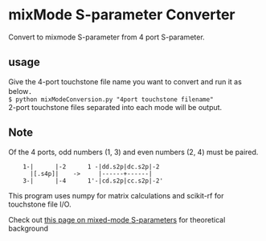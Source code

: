 # mixMode S-parameter Converter
Convert to mixmode S-parameter from 4 port S-parameter.

## usage
Give the 4-port touchstone file name you want to convert and run it as below．  
`$ python mixModeConversion.py "4port touchstone filename"`  
2-port touchstone files separated into each mode will be output.
## Note
Of the 4 ports, odd numbers (1, 3) and even numbers (2, 4) must be paired.  
```
    1-|      |-2      1 -|dd.s2p|dc.s2p|-2
      |[.s4p]|    ->     |------+------|
    3-|      |-4      1'-|cd.s2p|cc.s2p|-2'
```

This program uses numpy for matrix calculations and scikit-rf for touchstone file I/O.

Check out [this page on mixed-mode S-parameters](http://ushi.ml/tools/mix.html) for theoretical background